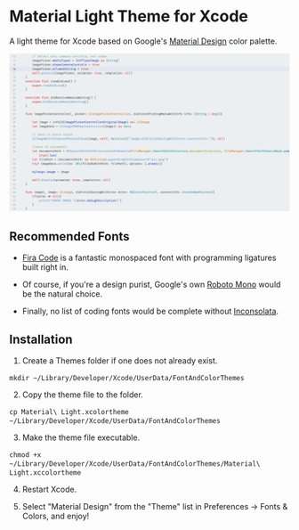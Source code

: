 # Material Light Theme for Xcode

A light theme for Xcode based on Google's [Material Design](https://material.io) color palette.

![Screenshot](https://github.com/paysonwallach/Material-Light-Theme-Xcode/blob/master/screenshot.png)

## Recommended Fonts

* [Fira Code](https://github.com/tonsky/FiraCode) is a fantastic monospaced font with programming ligatures built right in.

* Of course, if you're a design purist, Google's own [Roboto Mono](https://fonts.google.com/specimen/Roboto+Mono) would be the natural choice.

* Finally, no list of coding fonts would be complete without [Inconsolata](http://www.levien.com/type/myfonts/inconsolata.html).

## Installation

1. Create a Themes folder if one does not already exist.

```
mkdir ~/Library/Developer/Xcode/UserData/FontAndColorThemes
```

2. Copy the theme file to the folder.

```
cp Material\ Light.xcolortheme ~/Library/Developer/Xcode/UserData/FontAndColorThemes
```

3. Make the theme file executable.

```
chmod +x ~/Library/Developer/Xcode/UserData/FontAndColorThemes/Material\ Light.xccolortheme
```

4. Restart Xcode.

5. Select "Material Design" from the "Theme" list in Preferences -> Fonts & Colors, and enjoy!
